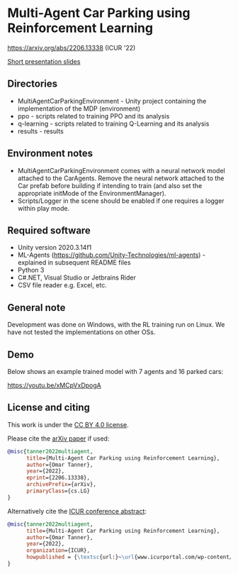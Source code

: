 # Multi-Agent Car Parking using Reinforcement Learning

https://arxiv.org/abs/2206.13338 (ICUR '22)

[Short presentation slides]([url](https://docs.google.com/presentation/d/1Vnlo2LLLWSN4ufUHAQ00UmfvFiOcVKABnSo0NSN628Q/edit?usp=sharing))

## Directories
* MultiAgentCarParkingEnvironment - Unity project containing the implementation of the MDP (environment)
* ppo - scripts related to training PPO and its analysis
* q-learning - scripts related to training Q-Learning and its analysis
* results - results
  
## Environment notes
* MultiAgentCarParkingEnvironment comes with a neural network model attached to the CarAgents. Remove the neural network attached to the Car prefab before building if intending to train (and also set the appropriate initMode of the EnvironmentManager).
* Scripts/Logger in the scene should be enabled if one requires a logger within play mode.

## Required software
* Unity version 2020.3.14f1
* ML-Agents (https://github.com/Unity-Technologies/ml-agents) - explained in subsequent README files
* Python 3
* C#.NET, Visual Studio or Jetbrains Rider
* CSV file reader e.g. Excel, etc.

## General note
Development was done on Windows, with the RL training run on Linux. We have not tested the implementations on other OSs.

## Demo

Below shows an example trained model with 7 agents and 16 parked cars:

https://youtu.be/xMCpVxDpogA

## License and citing

This work is under the [CC BY 4.0 license](https://creativecommons.org/licenses/by/4.0/).

Please cite the [arXiv paper](https://arxiv.org/abs/2206.13338) if used:

```bib
@misc{tanner2022multiagent,
      title={Multi-Agent Car Parking using Reinforcement Learning}, 
      author={Omar Tanner},
      year={2022},
      eprint={2206.13338},
      archivePrefix={arXiv},
      primaryClass={cs.LG}
}
```

Alternatively cite the [ICUR conference abstract](https://www.icurportal.com/wp-content/uploads/book-of-abstracts-2022.pdf):

```bib
@misc{tanner2022multiagent,
      title={Multi-Agent Car Parking using Reinforcement Learning}, 
      author={Omar Tanner},
      year={2022},
      organization={ICUR},
      howpublished = {\textsc{url:}~\url{www.icurportal.com/wp-content/uploads/book-of-abstracts-2022.pdf}}
}
```
